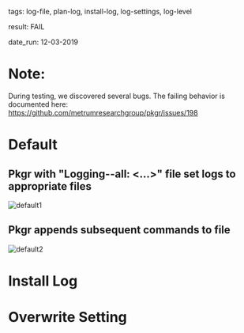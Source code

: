 tags: log-file, plan-log, install-log, log-settings, log-level

result: FAIL

date_run: 12-03-2019

# Note:
During testing, we discovered several bugs. The failing behavior is documented here:
https://github.com/metrumresearchgroup/pkgr/issues/198

# Default
## Pkgr with "Logging--all: <...>" file set logs to appropriate files
![default1](default1.png)

## Pkgr appends subsequent commands to file
![default2](default2.png)

# Install Log
<Skipped>

# Overwrite Setting
<Skipped>
